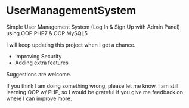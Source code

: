 # UserManagementSystem
Simple User Management System (Log In &amp; Sign Up with Admin Panel) using OOP PHP7 &amp; OOP MySQL5


I will keep updating this project when I get a chance.  
  - Improving Security
  - Adding extra features

Suggestions are welcome.

If you think I am doing something wrong, please let me know. I am still learning OOP w/ PHP, so I would be grateful if you give me feedback on where I can improve more.

